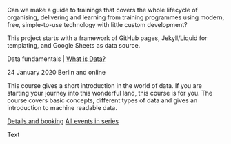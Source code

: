 Can we make a guide to trainings that covers the whole lifecycle of organising, delivering and learning from training programmes using modern, free, simple-to-use technology with little custom development?

This project starts with a framework of GitHub pages, Jekyll/Liquid for templating, and Google Sheets as data source.

<div class="event-panel">
<p class="event-panel-title"><span class="event-panel-seriestitle">Data fundamentals</span> | 
<span class="event-panel-eventtitle"><a href="#">What is Data?</a></span></p>
<p>
<span class="event-panel-date">24 January 2020</span>
<span class="event-panel-location">Berlin and online</span>
<p class="event-panel-description">This course gives a short introduction in the world of data. If you are starting your journey into this wonderful land, this course is for you. The course covers basic concepts, different types of data and gives an introduction to machine readable data.</p>
<a href="#" class="event-panel-details-button">Details and booking</a> 
<a href="#" class="event-panel-all-events">All events in series</a></p></div>
<div class="event-panel">
Text
</div>